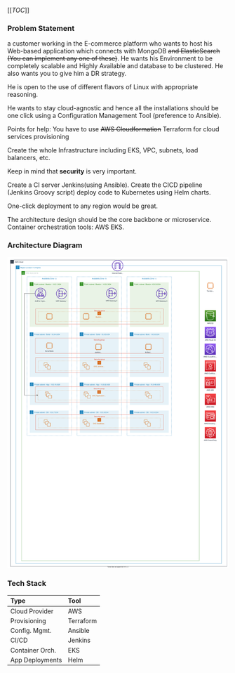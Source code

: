 [[_TOC_]]

### Problem Statement
a customer working in the E-commerce platform who wants to host his Web-based application which connects with MongoDB ~~and ElasticSearch (You can implement any one of these)~~. He wants his Environment to be completely scalable and Highly Available and database to be clustered. He also wants you to give him a DR strategy.

He is open to the use of different flavors of Linux with appropriate reasoning.

He wants to stay cloud-agnostic and hence all the installations should be one click using a Configuration Management Tool (preference to Ansible).

Points for help: You have to use ~~AWS Cloudformation~~ Terraform for cloud services provisioning

 Create the whole Infrastructure including EKS, VPC, subnets, load balancers, etc.

 Keep in mind that **security** is very important.

 Create a CI server Jenkins(using Ansible). Create the CICD pipeline (Jenkins Groovy script) deploy code to Kubernetes using Helm charts.

 One-click deployment to any region would be great.

 The architecture design should be the core backbone or microservice.
Container orchestration tools:  AWS EKS.

### Architecture Diagram
![Architecture Diagram](img/arch-diagram.svg "Architecture Diagram")

### Tech Stack
| Type | Tool |
| :--- | :--- |
| Cloud Provider | AWS |
| Provisioning | Terraform |
| Config. Mgmt. | Ansible |
| CI/CD | Jenkins |
| Container Orch. | EKS |
| App Deployments | Helm |